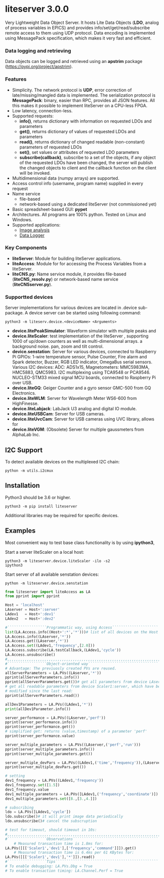 # liteserver 3.0.0
Very Lightweight Data Object Server. 
It hosts Lite Data Objects (**LDO**, analog of process variables in 
EPICS) and provides info/set/get/read/subscribe remote access to them using 
UDP protocol. Data encoding is implemented using MessagePack specification, 
which makes it very fast and efficient.

### Data logging and retrieving
Data objects can be logged and retrieved using an **apstrim** package (https://pypi.org/project/apstrim).

### Features
 - Simplicity. The network protocol is **UDP**, error correction of 
late/missing/mangled data is implemented. The serialization protocol is 
**MessagePack**: binary, easier than RPC, provides all JSON features.
All this makes it possible to implement liteServer on a CPU-less FPGA.
 - Low latency, connection-less.
 - Supported requests:
   - **info()**, returns dictionary with information on requested LDOs and 
   parameters
   - **get()**, returns dictionary of values of requested LDOs and parameters
   - **read()**, returns dictionary of changed readable (non-constant) 
   parameters of requested LDOs
   - **set()**, set values or attributes of requested LDO parameters
   - **subscribe(callback)**, subscribe to a set of the objects, if any object 
of the requested LDOs have been changed, the server will publish the changed 
objects to client and the callback function on the client will be invoked.
 - Multidimensional data (numpy arrays) are supported.
 - Access control info (username, program name) supplied in every request
 - Name service
   - file-based
   - network-based using a dedicated liteServer  (not commissioned yet)
 - Basic spreadsheet-based GUI: **pypet**
 - Architectures. All programs are 100% python. Tested on Linux and Windows.
 - Supported applications:
   - [Image analysis](https://github.com/ASukhanov/Imagin)
   - [Data Logger](https://github.com/ASukhanov/apstrim)

### Key Components
- **liteServer**: Module for building liteServer applications.
- **liteAccess**: Module for for accessing the Process Variables from a liteServer.
- **liteCNS.py**: Name service module, it provides file-based 
(**liteCNS_resolv.py**) or network-based name service (**liteCNSserver.py**).

### Supportted devices
Server implementations for various devices are located in .device sub-package. 
A device server can be started using following command:

    python3 -m liteserv.device.<deviceName> <Arguments>

- **device.litePeakSimulator**: Waveform simulator with multiple peaks and
- **device.liteScaler**: test implementation of the liteServer
, supporting 1000 of up/down counters as well as multi-dimensional arrays.
a background noise.
pan, zoom and tilt control.
- **device.senstation**: Server for various devices, connected to Raspberry Pi
GPIOs: 1-wire temperature sensor, Pulse Counter, Fire alarm and Spark detector,
Buzzer, RGB LED indicator, OmegaBus serial sensors. 
Various I2C devices: ADC: ADS1x15, Magnetometers: MMC5983MA, HMC5883, QMC5983.
I2C multiplexing using TCA9548 or PCA9546.
NUCLEO-STM33 mixed signal MCU boards, connected to Raspberry Pi over USB.
- **device.liteGQ**: Geiger Counter and a gyro sensor GMC-500 from GQ Electronics.
- **device.liteWLM**: Server for Wavelength Meter WS6-600 from HighFinesse.
- **device.liteLabjack**: LabJack U3 analog and digital IO module.
- **device.liteUSBCam**: Server for USB cameras.
- **device.liteUvcCam**: Server for USB cameras using UVC library, allows for 
- **device.liteVGM**: (Obsolete) Server for multiple gaussmeters from AlphaLab Inc.

## I2C Support

To detect available devices on the multiplexed I2C chain:

    python -m utils.i2cmux

## Installation
Python3 should be 3.6 or higher.

    python3 -m pip install liteserver

Additional libraries may be required for specific devices.

## Examples
Most convenient way to test base class functionality is by using **ipython3**, 

Start a server liteScaler on a local host:

    python3 -m liteserver.device.liteScaler -ilo -s2
    ipython3

Start server of all available senstation devices:

    python -m liteserver.device.senstation

```python
from liteserver import liteAccess as LA 
from pprint import pprint

Host = 'localhost'
LAserver = Host+':server'
LAdev1   = Host+':dev1'
LAdev2   = Host+':dev2'

#``````````````````Programmatic way, using Access`````````````````````````````
list(LA.Access.info((Host+':*','*')))# list of all devices on the Host
LA.Access.info((LAserver,'*'))
LA.Access.get((LAserver,'*'))
LA.Access.set((LAdev1,'frequency',[2.0]))
LA.Access.subscribe(LA.testCallback,(LAdev1,'cycle'))
LA.Access.unsubscribe()
#,,,,,,,,,,,,,,,,,,,,,,,,,,,,,,,,,,,,,,,,,,,,,,,,,,,,,,,,,,,,,,,,,,,,,,,,,,,,,	
#``````````````````Object-oriented way````````````````````````````````````````
# Advantage: The previuosly created PVs are reused.
allServerParameters = LA.PVs((LAserver,'*'))
pprint(allServerParameters.info())
pprint(allServerParameters.get())# get all parameters from device LAserver
# get all readable parameters from device Scaler1:server, which have been 
# modified since the last read:
pprint(allServerParameters.read())

allDev1Parameters = LA.PVs((LAdev1,'*'))
print(allDev1Parameter.info())

server_performance = LA.PVs((LAserver,'perf'))
pprint(server_performance.info())
pprint(server_performance.get())
# simplified get: returns (value,timestamp) of a parameter 'perf' 
pprint(server_performance.value)

server_multiple_parameters = LA.PVs((LAserver,('perf','run')))
pprint(server_multiple_parameters.info())
pprint(server_multiple_parameters.get())

server_multiple_devPars = LA.PVs((LAdev1,('time','frequency')),(LAserver,('statistics','perf')))
pprint(server_multiple_devPars.get())

# setting
dev1_frequency = LA.PVs((LAdev1,'frequency'))
dev1_frequency.set([1.5])
dev1_frequency.value
dev1_multiple_parameters = LA.PVs([LAdev1,('frequency','coordinate')])
dev1_multiple_parameters.set([8.,[3.,4.]])

# subscribing
ldo = LA.PVs([LAdev1,'cycle'])
ldo.subscribe()# it will print image data periodically
ldo.unsubscribe()# cancel the subscruption

# test for timeout, should timeout in 10s:
#,,,,,,,,,,,,,,,,,,,,,,,,,,,,,,,,,,,,,,,,,,,,,,,,,,,,,,,,,,,,,,,,,,,,,,,,,,,,,
#``````````````````Observations```````````````````````````````````````````````
    # Measured transaction time is 1.8ms for:
LA.PVs([[['Scaler1','dev1'],['frequency','command']]]).get()
    # Measured transaction time is 6.4ms per 61 KBytes for:
LA.PVs([[['Scaler1','dev1'],'*']]).read() 
#``````````````````Tips```````````````````````````````````````````````````````
# To enable debugging: LA.PVs.Dbg = True
# To enable transaction timing: LA.Channel.Perf = True
```
